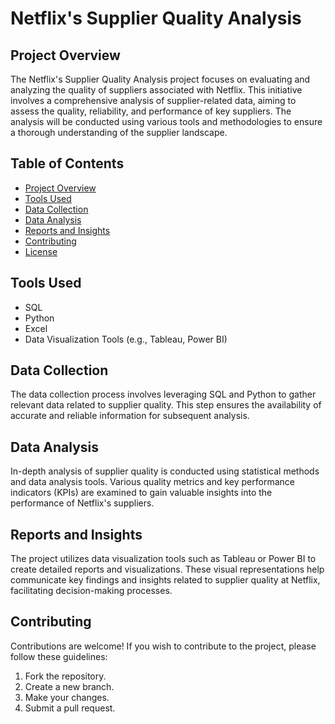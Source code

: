 # Netflix's Supplier Quality Analysis

## Project Overview

The Netflix's Supplier Quality Analysis project focuses on evaluating and analyzing the quality of suppliers associated with Netflix. This initiative involves a comprehensive analysis of supplier-related data, aiming to assess the quality, reliability, and performance of key suppliers. The analysis will be conducted using various tools and methodologies to ensure a thorough understanding of the supplier landscape.

## Table of Contents

- [Project Overview](#project-overview)
- [Tools Used](#tools-used)
- [Data Collection](#data-collection)
- [Data Analysis](#data-analysis)
- [Reports and Insights](#reports-and-insights)
- [Contributing](#contributing)
- [License](#license)

## Tools Used

- SQL
- Python
- Excel
- Data Visualization Tools (e.g., Tableau, Power BI)

## Data Collection

The data collection process involves leveraging SQL and Python to gather relevant data related to supplier quality. This step ensures the availability of accurate and reliable information for subsequent analysis.

## Data Analysis

In-depth analysis of supplier quality is conducted using statistical methods and data analysis tools. Various quality metrics and key performance indicators (KPIs) are examined to gain valuable insights into the performance of Netflix's suppliers.

## Reports and Insights

The project utilizes data visualization tools such as Tableau or Power BI to create detailed reports and visualizations. These visual representations help communicate key findings and insights related to supplier quality at Netflix, facilitating decision-making processes.

## Contributing

Contributions are welcome! If you wish to contribute to the project, please follow these guidelines:
1. Fork the repository.
2. Create a new branch.
3. Make your changes.
4. Submit a pull request.


